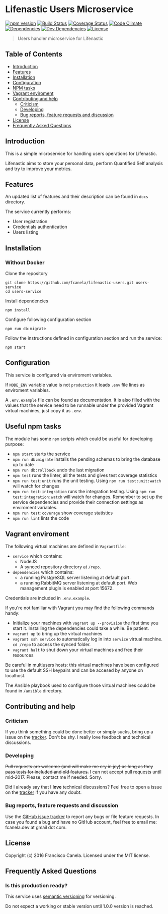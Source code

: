 # Lifenastic Users Microservice

[![npm version][npmsemver-image]][npmsemver-url]
[![Build Status][ci-image]][ci-url]
[![Coverage Status][cv-image]][cv-url]
[![Code Climate][cq-image]][cq-url]
[![Dependencies][deps-image]][deps-url]
[![Dev Dependencies][dev-deps-image]][dev-deps-url]
[![License][license-image]][license-url]

> Users handler microservice for Lifenastic

## Table of Contents

* [Introduction](#introduction)
* [Features](#features)
* [Installation](#installation)
* [Configuration](#configuration)
* [NPM tasks](#npm-tasks)
* [Vagrant enviroment](#vagrant)
* [Contributing and help](#contributing)
    * [Criticism](#criticism)
    * [Developing](#developing)
    * [Bug reports, feature requests and discussion](#contributing)
* [License](#license)
* [Frequently Asked Questions](#faq)


## <a name="introduction"></a> Introduction

This is a simple microservice for handling users operations for Lifenastic.

Lifenastic aims to store your personal data, perform Quantified Self analysis and try to improve your metrics.

## <a name="features"></a> Features
An updated list of features and their description can be found in `docs` directory.

The service currently performs:
* User registration
* Credentials authentication
* Users listing

## <a name="installation"></a> Installation

### Without Docker

Clone the repository
```
git clone https://github.com/fcanela/lifenastic-users.git users-service
cd users-service
```
Install dependencies
```
npm install
```
Configure following configuration section
```
npm run db:migrate
```
Follow the instructions defined in configuration section and run the service:
```
npm start
```

## <a name="configuration"></a> Configuration

This service is configured via enviroment variables.

If `NODE_ENV` variable value is not `production` it loads `.env` file lines as enviroment variables.

A `.env.example` file can be found as documentation. It is also filled with the values that the service need to be runnable under the provided Vagrant virtual machines, just copy it as `.env`.


## <a name="npm-tasks"></a> Useful npm tasks

The module has some `npm` scripts which could be useful for developing purpose:

* `npm start` starts the service
* `npm run db:migrate` installs the pending schemas to bring the database up to date
* `npm run db:rollback` undo the last migration
* `npm test` runs the linter, all the tests and gives test coverage statistics
* `npm run test:unit` runs the unit testing. Using `npm run test:unit:watch` will watch for changes
* `npm run test:integration` runs the integration testing. Using `npm run test:integration:watch` will watch for changes. Remember to set up the service dependencies and provide their connection settings as enviroment variables.
* `npm run test:coverage` show coverage statistics
* `npm run lint` lints the code

## <a name="vagrant"></a> Vagrant enviroment

The following virtual machines are defined in `Vagrantfile`:

* `service` which contains:
    *  NodeJS
    *  A synced repository directory at `/repo`.
* `dependencies` which contains: 
    * a running PostgreSQL server listening at default port.
    * a running RabbitMQ server listening at default port. Web management plugin is enabled at port 15672.

Credentials are included in `.env.example`.

If you're not familiar with Vagrant you may find the following commands handy:

* Initialize your machines with `vagrant up --provision` the first time you start it. Installing the dependencies could take a while. Be patient.
* `vagrant up` to bring up the virtual machines
* `vagrant ssh service` to automatically log in into `service` virtual machine. `cd /repo` to access the synced folder.
* `vagrant halt` to shut down your virtual machines and free their resources

Be careful in multiusers hosts: this virtual machines have been configured to use the default SSH keypairs and can be accesed by anyone on localhost.

The Ansible playbook used to configure those virtual machines could be found in `/ansible` directory.


## <a name="contributing"></a> Contributing and help

### <a name="criticism"></a> Criticism
If you think something could be done better or simply sucks, bring up a issue on the [tracker](https://github.com/fcanela/lifenastic-users/issues). Don't be shy. I really love feedback and technical discussions.

### <a name="developing"></a> Developing
~~Pull requests are welcome (and will make me cry in joy) as long as they pass tests for included and old features.~~ I can not accept pull requests until mid-2017. Please, contact me if needed. Sorry.

Did I already say that I **love** technical discussions? Feel free to open a issue on the [tracker](https://github.com/fcanela/lifenastic-users/issues) if you have any doubt.

### <a name="bugs"></a> Bug reports, feature requests and discussion

Use the [GitHub issue tracker](https://github.com/fcanela/lifenastic-users/issues) to report any bugs or file feature requests. In case you found a bug and have no GitHub account, feel free to email me: fcanela.dev at gmail dot com.

## <a name="license"></a> License

Copyright (c) 2016 Francisco Canela. Licensed under the MIT license.

## <a name="faq"></a> Frequently Asked Questions

### Is this production ready?

This service uses [semantic versioning](http://semver.org/) for versioning.

Do not expect a working or stable version until 1.0.0 version is reached.

[npmsemver-image]: https://img.shields.io/badge/version-0.0.0-orange.svg
[npmsemver-url]: https://github.com/fcanela/lifenastic-users
[ci-image]: https://travis-ci.org/fcanela/lifenastic-users.svg?branch=master
[ci-url]: https://travis-ci.org/fcanela/lifenastic-users
[cv-image]: https://coveralls.io/repos/github/fcanela/lifenastic-users/badge.svg?branch=master
[cv-url]: https://coveralls.io/github/fcanela/lifenastic-users?branch=master
[cq-image]: https://codeclimate.com/github/fcanela/lifenastic-users/badges/gpa.svg
[cq-url]: https://codeclimate.com/github/fcanela/lifenastic-users
[deps-image]: https://david-dm.org/fcanela/lifenastic-users.svg
[deps-url]: https://david-dm.org/fcanela/lifenastic-users
[dev-deps-image]: https://david-dm.org/fcanela/lifenastic-users/dev-status.svg
[dev-deps-url]: https://david-dm.org/fcanela/lifenastic-users#info=devDependencies
[license-image]: https://img.shields.io/badge/license-MIT-blue.svg
[license-url]: LICENSE